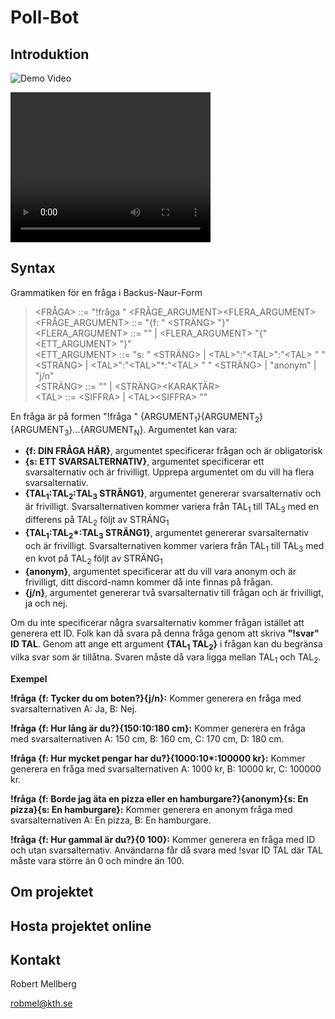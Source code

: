 # Poll-Bot

## Introduktion

![Demo Video](DemoVideo.gif)

<video width="320" height="240" controls>
  <source src="Redigerad video.mp4" type="video/mp4">
</video>

## Syntax
Grammatiken för en fråga i Backus-Naur-Form

> \<FRÅGA\> ::= "!fråga " \<FRÅGE_ARGUMENT\>\<FLERA_ARGUMENT\>  
> \<FRÅGE_ARGUMENT\> ::= "{f: " \<STRÄNG\> "}"  
> \<FLERA_ARGUMENT\> ::= "" | \<FLERA_ARGUMENT\> "{" \<ETT_ARGUMENT\> "}"  
> \<ETT_ARGUMENT\> ::= "s: " \<STRÄNG\> | \<TAL\>":"\<TAL\>":"\<TAL\> " " <STRÄNG> | \<TAL\>":"\<TAL\>"*:"\<TAL\> " " \<STRÄNG\> | "anonym" | "j/n"  
> \<STRÄNG\> ::= "" | \<STRÄNG\>\<KARAKTÄR\>  
> \<TAL\> ::= \<SIFFRA\> | \<TAL\>\<SIFFRA\>  ""
>

En fråga är på formen "!fråga " {ARGUMENT<sub>1</sub>}{ARGUMENT<sub>2</sub>}{ARGUMENT<sub>3</sub>}...{ARGUMENT<sub>N</sub>}. Argumentet kan vara:

- **{f: DIN FRÅGA HÄR}**, argumentet specificerar frågan och är obligatorisk
- **{s: ETT SVARSALTERNATIV}**, argumentet specificerar ett svarsalternativ och är frivilligt. Upprepa argumentet om du vill ha flera svarsalternativ.
- **{TAL<sub>1</sub>:TAL<sub>2</sub>:TAL<sub>3</sub> STRÄNG1}**, argumentet genererar svarsalternativ och är frivilligt. Svarsalternativen kommer variera från TAL<sub>1</sub> till TAL<sub>3</sub> med en differens på TAL<sub>2</sub> följt av STRÄNG<sub>1</sub>
- **{TAL<sub>1</sub>:TAL<sub>2</sub>\*:TAL<sub>3</sub> STRÄNG1}**, argumentet genererar svarsalternativ och är frivilligt. Svarsalternativen kommer variera från TAL<sub>1</sub> till TAL<sub>3</sub> med en kvot på TAL<sub>2</sub> följt av STRÄNG<sub>1</sub>
- **{anonym}**, argumentet specificerar att du vill vara anonym och är frivilligt, ditt discord-namn kommer då inte finnas på frågan.
- **{j/n}**, argumentet genererar två svarsalternativ till frågan och är frivilligt, ja och nej.

Om du inte specificerar några svarsalternativ kommer frågan istället att generera ett ID. Folk kan då svara på denna fråga genom att skriva **"!svar" ID TAL**. Genom att ange ett argument **{TAL<sub>1</sub> TAL<sub>2</sub>}** i frågan kan du begränsa vilka svar som är tillåtna. Svaren måste då vara ligga mellan TAL<sub>1</sub> och TAL<sub>2</sub>. 

**Exempel**  

**!fråga {f: Tycker du om boten?}{j/n}:** Kommer generera en fråga med svarsalternativen A: Ja, B: Nej.  

**!fråga {f: Hur lång är du?}{150:10:180 cm}:** Kommer generera en fråga med svarsalternativen A: 150 cm, B: 160 cm, C: 170 cm, D: 180 cm.  

**!fråga {f: Hur mycket pengar har du?}{1000:10\*:100000 kr}:** Kommer generera en fråga med svarsalternativen A: 1000 kr, B: 10000 kr, C: 100000 kr.  

**!fråga {f: Borde jag äta en pizza eller en hamburgare?}{anonym}{s: En pizza}{s: En hamburgare}:** Kommer generera en anonym fråga med svarsalternativen A: En pizza, B: En hamburgare.  

**!fråga {f: Hur gammal är du?}{0 100}:** Kommer generera en fråga med ID och utan svarsalternativ. Användarna får då svara med !svar ID TAL där TAL måste vara större än 0 och mindre än 100.  

## Om projektet

## Hosta projektet online

## Kontakt
Robert Mellberg

robmel@kth.se
